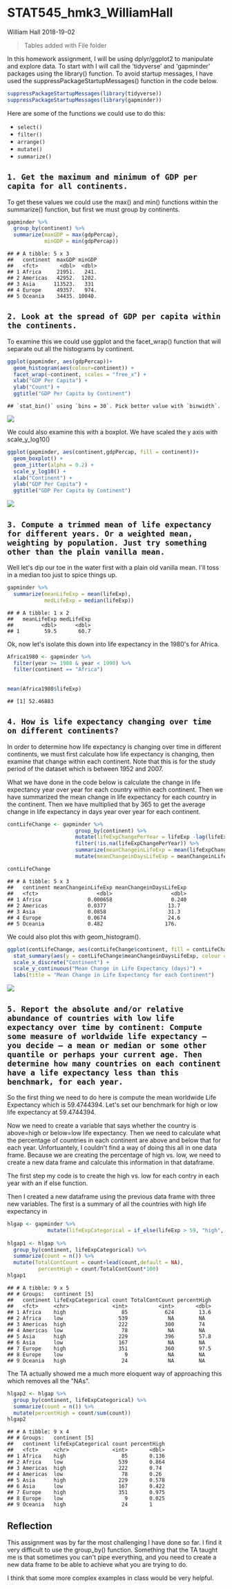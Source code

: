 STAT545\_hmk3\_WilliamHall
================
William Hall
2018-19-02

> Tables added with File folder

In this homework assignment, I will be using dplyr/ggplot2 to manipulate and explore data. To start with I will call the 'tidyverse' and 'gapminder' packages using the library() function. To avoid startup messages, I have used the suppressPackageStartupMessages() function in the code below.

``` r
suppressPackageStartupMessages(library(tidyverse))
suppressPackageStartupMessages(library(gapminder))
```

Here are some of the functions we could use to do this:

-   `select()`
-   `filter()`
-   `arrange()`
-   `mutate()`
-   `summarize()`

`1. Get the maximum and minimum of GDP per capita for all continents.`
----------------------------------------------------------------------

To get these values we could use the max() and min() functions within the summarize() function, but first we must group by continents.

``` r
gapminder %>% 
  group_by(continent) %>% 
  summarize(maxGDP = max(gdpPercap),
            minGDP = min(gdpPercap))
```

    ## # A tibble: 5 x 3
    ##   continent  maxGDP minGDP
    ##   <fct>       <dbl>  <dbl>
    ## 1 Africa     21951.   241.
    ## 2 Americas   42952.  1202.
    ## 3 Asia      113523.   331 
    ## 4 Europe     49357.   974.
    ## 5 Oceania    34435. 10040.

`2. Look at the spread of GDP per capita within the continents.`
----------------------------------------------------------------

To examine this we could use ggplot and the facet\_wrap() function that will separate out all the histograms by continent.

``` r
ggplot(gapminder, aes(gdpPercap))+
  geom_histogram(aes(colour=continent)) +
  facet_wrap(~continent, scales = "free_x") +
  xlab("GDP Per Capita") + 
  ylab("Count") + 
  ggtitle("GDP Per Capita by Continent")
```

    ## `stat_bin()` using `bins = 30`. Pick better value with `binwidth`.

![](STAT545_hmk3_WilliamHall_files/figure-markdown_github/unnamed-chunk-3-1.png)

We could also examine this with a boxplot. We have scaled the y axis with scale\_y\_log10()

``` r
ggplot(gapminder, aes(continent,gdpPercap, fill = continent))+
  geom_boxplot() +
  geom_jitter(alpha = 0.2) +
  scale_y_log10() +
  xlab("Continent") + 
  ylab("GDP Per Capita") + 
  ggtitle("GDP Per Capita by Continent")
```

![](STAT545_hmk3_WilliamHall_files/figure-markdown_github/unnamed-chunk-4-1.png)

`3. Compute a trimmed mean of life expectancy for different years. Or a weighted mean, weighting by population. Just try something other than the plain vanilla mean.`
----------------------------------------------------------------------------------------------------------------------------------------------------------------------

Well let's dip our toe in the water first with a plain old vanilla mean. I'll toss in a median too just to spice things up.

``` r
gapminder %>% 
  summarize(meanLifeExp = mean(lifeExp),
            medLifeExp = median(lifeExp))
```

    ## # A tibble: 1 x 2
    ##   meanLifeExp medLifeExp
    ##         <dbl>      <dbl>
    ## 1        59.5       60.7

Ok, now let's isolate this down into life expectancy in the 1980's for Africa.

``` r
Africa1980 <- gapminder %>% 
  filter(year >= 1980 & year < 1990) %>% 
  filter(continent == "Africa")
  
  
mean(Africa1980$lifeExp)
```

    ## [1] 52.46883

`4. How is life expectancy changing over time on different continents?`
-----------------------------------------------------------------------

In order to determine how life expectancy is changing over time in different continents, we must first calculate how life expectancy is changing, then examine that change within each continent. Note that this is for the study period of the dataset which is between 1952 and 2007.

What we have done in the code below is calculate the change in life expectancy year over year for each country within each continent. Then we have summarized the mean change in life expectancy for each country in the continent. Then we have multiplied that by 365 to get the average change in life expectancy in days year over year for each continent.

``` r
contLifeChange <- gapminder %>% 
                      group_by(continent) %>% 
                      mutate(lifeExpChangePerYear = lifeExp -lag(lifeExp)) %>% 
                      filter(!is.na(lifeExpChangePerYear)) %>%
                      summarize(meanChangeinLifeExp = mean(lifeExpChangePerYear)) %>% 
                      mutate(meanChangeinDaysLifeExp = meanChangeinLifeExp *365)

contLifeChange
```

    ## # A tibble: 5 x 3
    ##   continent meanChangeinLifeExp meanChangeinDaysLifeExp
    ##   <fct>                   <dbl>                   <dbl>
    ## 1 Africa               0.000658                   0.240
    ## 2 Americas             0.0377                    13.7  
    ## 3 Asia                 0.0858                    31.3  
    ## 4 Europe               0.0674                    24.6  
    ## 5 Oceania              0.482                    176.

We could also plot this with geom\_histogram().

``` r
ggplot(contLifeChange, aes(contLifeChange$continent, fill = contLifeChange$continent)) +
  stat_summary(aes(y = contLifeChange$meanChangeinDaysLifeExp, colour = contLifeChange$continent), fun.y = "mean", geom = "bar") +
  scale_x_discrete("Continent") +
  scale_y_continuous("Mean Change in Life Expectancy (days)") +
  labs(title = "Mean Change in Life Expectancy for each Continent")
```

![](STAT545_hmk3_WilliamHall_files/figure-markdown_github/unnamed-chunk-8-1.png)

`5. Report the absolute and/or relative abundance of countries with low life expectancy over time by continent: Compute some measure of worldwide life expectancy – you decide – a mean or median or some other quantile or perhaps your current age. Then determine how many countries on each continent have a life expectancy less than this benchmark, for each year.`
--------------------------------------------------------------------------------------------------------------------------------------------------------------------------------------------------------------------------------------------------------------------------------------------------------------------------------------------------------------------------

So the first thing we need to do here is compute the mean worldwide Life Expectancy which is 59.4744394. Let's set our benchmark for high or low life expectancy at 59.4744394.

Now we need to create a variable that says whether the country is above=high or below=low life expectancy. Then we need to calculate what the percentage of countries in each continent are above and below that for each year. Unfortuantely, I couldn't find a way of doing this all in one data frame. Because we are creating the percentage of high vs. low, we need to create a new data frame and calculate this information in that dataframe.

The first step my code is to create the high vs. low for each contry in each year with an if else function.

Then I created a new dataframe using the previous data frame with three new variables. The first is a summary of all the countries with high life expectancy in

``` r
hlgap <- gapminder %>% 
             mutate(lifeExpCategorical = if_else(lifeExp > 59, "high", "low"))
  
hlgap1 <- hlgap %>% 
  group_by(continent, lifeExpCategorical) %>% 
  summarize(count = n()) %>% 
  mutate(TotalContCount = count+lead(count,default = NA),
          percentHigh = count/TotalContCount*100)
hlgap1
```

    ## # A tibble: 9 x 5
    ## # Groups:   continent [5]
    ##   continent lifeExpCategorical count TotalContCount percentHigh
    ##   <fct>     <chr>              <int>          <int>       <dbl>
    ## 1 Africa    high                  85            624        13.6
    ## 2 Africa    low                  539             NA        NA  
    ## 3 Americas  high                 222            300        74  
    ## 4 Americas  low                   78             NA        NA  
    ## 5 Asia      high                 229            396        57.8
    ## 6 Asia      low                  167             NA        NA  
    ## 7 Europe    high                 351            360        97.5
    ## 8 Europe    low                    9             NA        NA  
    ## 9 Oceania   high                  24             NA        NA

The TA actually showed me a much more eloquent way of approaching this which removes all the "NAs".

``` r
hlgap2 <- hlgap %>% 
  group_by(continent, lifeExpCategorical) %>% 
  summarize(count = n()) %>% 
  mutate(percentHigh = count/sum(count))
hlgap2
```

    ## # A tibble: 9 x 4
    ## # Groups:   continent [5]
    ##   continent lifeExpCategorical count percentHigh
    ##   <fct>     <chr>              <int>       <dbl>
    ## 1 Africa    high                  85       0.136
    ## 2 Africa    low                  539       0.864
    ## 3 Americas  high                 222       0.74 
    ## 4 Americas  low                   78       0.26 
    ## 5 Asia      high                 229       0.578
    ## 6 Asia      low                  167       0.422
    ## 7 Europe    high                 351       0.975
    ## 8 Europe    low                    9       0.025
    ## 9 Oceania   high                  24       1

Reflection
----------

This assignment was by far the most challenging I have done so far. I find it very difficult to use the group\_by() function. Something that the TA taught me is that sometimes you can't pipe everything, and you need to create a new data frame to be able to achieve what you are trying to do.

I think that some more complex examples in class would be very helpful.
